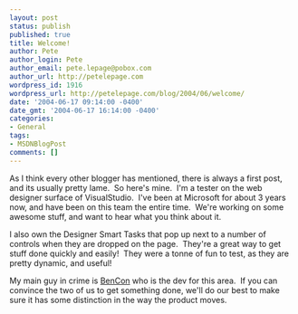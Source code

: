 ```yaml
---
layout: post
status: publish
published: true
title: Welcome!
author: Pete
author_login: Pete
author_email: pete.lepage@pobox.com
author_url: http://petelepage.com
wordpress_id: 1916
wordpress_url: http://petelepage.com/blog/2004/06/welcome/
date: '2004-06-17 09:14:00 -0400'
date_gmt: '2004-06-17 16:14:00 -0400'
categories:
- General
tags:
- MSDNBlogPost
comments: []
---
```

<p>As I think every other blogger has mentioned, there is always a first post, and its usually pretty lame.&nbsp; So here's mine.&nbsp; I'm a tester on the web designer surface of VisualStudio.&nbsp; I've been at Microsoft for about 3 years now, and have been on this team the entire time.&nbsp; We're working on some awesome stuff, and want to hear what you think about it.</p>
<p>I also own the Designer Smart Tasks that pop up next to a number of controls when they are dropped on the page.&nbsp; They're a great way to get stuff done quickly and easily!&nbsp; They were a tonne of fun to test, as they are pretty dynamic, and useful!</p>
<p>My main guy in crime is <a href="http://blogs.msdn.com/bencon/">BenCon</a> who is the dev for this&nbsp;area.&nbsp; If you can convince the two of us to get something done, we'll do our best to make sure it has some distinction in the way the product moves.&nbsp; </p>
